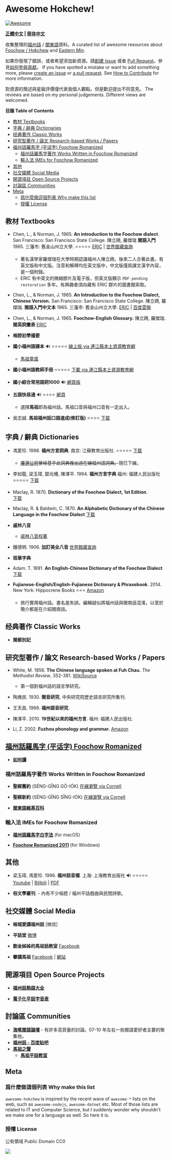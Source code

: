 # Awesome Hokchew!
[![Awesome](https://cdn.rawgit.com/sindresorhus/awesome/d7305f38d29fed78fa85652e3a63e154dd8e8829/media/badge.svg)](https://github.com/sindresorhus/awesome)

**[正體中文](README.md) | [简体中文](README.zh-hans.md)**

收集整理的[福州話](https://zh.wikipedia.org/zh-hant/福州話) / [閩東語](https://zh.wikipedia.org/wiki/閩東語)資料。A curated list of awesome resources about [Foochow / Hokchew](https://en.wikipedia.org/wiki/Fuzhou_dialect) and [Eastern Min](https://en.wikipedia.org/wiki/Eastern_Min).

如果你發現了錯誤，或者希望添加新資源。請[創建 Issue](https://github.com/ztl8702/awesome-hokchew/issues) 或者 [Pull Request](https://github.com/ztl8702/awesome-hokchew/pulls)。參見[如何參與貢獻](CONTRIBUTING.md)。
If you have spotted a mistake or want to add something more, please [create an issue](https://github.com/ztl8702/awesome-hokchew/issues) or [a pull request](https://github.com/ztl8702/awesome-hokchew/pulls). See [How to Contribute](CONTRIBUTING.md) for more information.

對資源的簡述與星級評價僅代表我個人觀點。但是歡迎提出不同意見。
The reviews are based on my personal judgements. Different views are welcomed.

<!-- START doctoc generated TOC please keep comment here to allow auto update -->
<!-- DON'T EDIT THIS SECTION, INSTEAD RE-RUN doctoc TO UPDATE -->
**目錄 Table of Contents**

- [教材 Textbooks](#%E6%95%99%E6%9D%90-textbooks)
- [字典 / 辭典 Dictionaries](#%E5%AD%97%E5%85%B8--%E8%BE%AD%E5%85%B8-dictionaries)
- [经典著作 Classic Works](#%E7%BB%8F%E5%85%B8%E8%91%97%E4%BD%9C-classic-works)
- [研究型著作 / 論文 Research-based Works / Papers](#%E7%A0%94%E7%A9%B6%E5%9E%8B%E8%91%97%E4%BD%9C--%E8%AB%96%E6%96%87-research-based-works--papers)
- [福州話羅馬字 (平话字) Foochow Romanized](#%E7%A6%8F%E5%B7%9E%E8%A9%B1%E7%BE%85%E9%A6%AC%E5%AD%97-%E5%B9%B3%E8%AF%9D%E5%AD%97-foochow-romanized)
  - [福州話羅馬字著作 Works Written in Foochow Romanized](#%E7%A6%8F%E5%B7%9E%E8%A9%B1%E7%BE%85%E9%A6%AC%E5%AD%97%E8%91%97%E4%BD%9C-works-written-in-foochow-romanized)
  - [輸入法 IMEs for Foochow Romanized](#%E8%BC%B8%E5%85%A5%E6%B3%95-imes-for-foochow-romanized)
- [其他](#%E5%85%B6%E4%BB%96)
- [社交媒體 Social Media](#%E7%A4%BE%E4%BA%A4%E5%AA%92%E9%AB%94-social-media)
- [開源項目 Open Source Projects](#%E9%96%8B%E6%BA%90%E9%A0%85%E7%9B%AE-open-source-projects)
- [討論區 Communities](#%E8%A8%8E%E8%AB%96%E5%8D%80-communities)
- [Meta](#meta)
  - [爲什麼做這個列表 Why make this list](#%E7%88%B2%E4%BB%80%E9%BA%BC%E5%81%9A%E9%80%99%E5%80%8B%E5%88%97%E8%A1%A8-why-make-this-list)
  - [授權 License](#%E6%8E%88%E6%AC%8A-license)

<!-- END doctoc generated TOC please keep comment here to allow auto update -->
## 教材 Textbooks

- Chen, L., & Norman, J. 1965. **An introduction to the Foochow dialect**. San Francisco: San Francisco State College. 
  陳立鴎, 羅傑瑞 **閩語入門** 1965. 三藩市: 舊金山州立大學. ⭐️⭐️⭐️⭐️⭐️
  [ERIC](http://eric.ed.gov/?id=ED015449) |
  [世界館藏查詢](http://www.worldcat.org/title/introduction-to-the-foochow-dialect/oclc/10619703&referer=brief_results)
  - 著名漢學家羅傑瑞在大學時期認識福州人陳立鴎，後來二人合著此書。有英文版和中文版。注音和解釋均在英文版中，中文版僅爲課文漢字內容，是一個附錄。
  - ERIC 有中英文的微縮膠片及電子版，但英文版顯示 `PDF pending restoration` 多年。有興趣者須向藏有 ERIC 膠片的圖書館索取。 

- Chen, L., & Norman, J. 1965. **An Introduction to the Foochow Dialect, Chinese Version.** San Francisco: San Francisco State College. 
  陳立鴎, 羅傑瑞. **閩語入門中文本** 1965. 三藩市: 舊金山州立大學.
  [ERIC](http://eric.ed.gov/?q=AN+INTRODUCTION+TO+THE+FOOCHOW+DIALECT&id=ED010342) |
  [百度雲盤](http://pan.baidu.com/s/1dDvqtyx)

- Chen, L., & Norman, J. 1965. **Foochow-English Glossary.** 
  陳立鴎, 羅傑瑞. **閩英詞彙表**
  [ERIC](http://eric.ed.gov/?q=AN+INTRODUCTION+TO+THE+FOOCHOW+DIALECT&id=ED010341) 

- **榕腔初學撮要**

- **國小福州語課本** 🔊 ⭐️⭐️⭐️⭐️⭐️
  [線上版 via 連江縣本土資源教育網](http://www.study.matsu.edu.tw/language/index.htm)
   - [馬祖童謠](http://www.study.matsu.edu.tw/moonlight/index.htm)

- **國小福州語教師手冊** ⭐️⭐️⭐️⭐️⭐️
  [下載 via 連江縣本土資源教育網](http://www.study.matsu.edu.tw/tech/tech.htm)

- **國小綜合常用語詞1000** 🔊
  [網頁版](http://www.study.matsu.edu.tw/1000_2/index.htm)


- **五語快易通** 🔊 ⭐️⭐️⭐️⭐️
  [網頁](http://163.21.182.5/ez5language/ezlearn/)
  - 選擇**馬祖**即為福州話。馬祖口音與福州口音有一定出入。

- 吳志誠. **馬祖福州話口語速成(修訂版)** ⭐️⭐️⭐️⭐️
  [下载](http://pan.baidu.com/s/1ntvabbj)


## 字典 / 辭典 Dictionaries

- 馮愛珍. 1998. **福州方言詞典**. 南京: 江蘇教育出版社. ⭐️⭐️⭐️⭐️⭐️
  [下载](http://pan.baidu.com/s/1kTHyMbX)
  - <del>[厝邊公司](http://weibo.com/2cuobian)曾经基于此詞典推出過在線福州語詞典。</del>現已下線。

- 李如龍, 梁玉璋, 鄒光椿, 陳澤平. 1994. **福州方言字典** 福州: 福建人民出版社 ⭐️⭐️⭐️⭐️⭐️
  [下载](http://pan.baidu.com/s/1gdw6y7h)

- Maclay, R. 1870. **Dictionary of the Foochow Dialect, 1st Edition**.  
  [下载](http://pan.baidu.com/s/1dDm2T81)

- Maclay, R. & Baldwin, C. 1870. **An Alphabetic Dictionary of the Chinese Language in the Foochow Dialect**
  [下载](http://pan.baidu.com/s/1kTtcoIF)

- **戚林八音**
  - [戚林八音校著](http://pan.baidu.com/s/1i38F0kX)

- 鍾德明. 1906. **加訂美全八音**
  [世界館藏查詢](http://www.worldcat.org/title/jia-ding-mei-quan-ba-yin/oclc/45465771)

- **班華字典**

- Adam. T. 1891. **An English-Chinese Dictionary of the Foochow Dialect** 
  [下载](http://pan.baidu.com/s/1bnGtkrP)

- **Fujianese-English/English-Fujianese Dictionary & Phrasebook**. 2014. New York: Hippocrene Books   ⭐️⭐️⭐️
  [Amazon](https://www.amazon.com/Fujianese-English-English-Fujianese-Dictionary-Phrasebook-Hippocrene/dp/0781813131/ref=sr_1_1?s=books&ie=UTF8&qid=1478346689&sr=1-1&keywords=Fujianese)
  - 旅行實用福州話。書名是失誤。編輯疑似將福州話與閩南話混淆，以至於簡介都是在介紹閩南話。

## 经典著作 Classic Works

- **閩都別記**

## 研究型著作 / 論文 Research-based Works / Papers
- White, M. 1856. **The Chinese language spoken at Fuh Chau.**  _The Methodist Review_, 352-381.
  [WikiSource](http://en.wikisource.org/wiki/The_Chinese_Language_Spoken_at_Fuh_Chau) 
  - 第一個對福州話的語言學研究。
  
- 陶燠民. 1930. **閩音研究.** 中央研究院歷史語言研究所集刊.

- 王天昌. 1969. **福州語音研究**.

- 陳澤平. 2010. **19世紀以來的福州方言**. 福州: 福建人民出版社.

- Li, Z. 2002.  **Fuzhou phonology and grammar.** 
  [Amazon](https://www.amazon.com/Fuzhou-Phonology-Grammar-Li-Zhuqing/dp/B000PT3MU6)


## [福州話羅馬字 (平话字) Foochow Romanized](http://zh.wikipedia.org/wiki/%E5%B9%B3%E8%A9%B1%E5%AD%97)

- [**如何讀**](http://cdo.wikipedia.org/wiki/Help:%E5%A6%82%E4%BD%95%E8%AE%80)

### 福州話羅馬字著作 Works Written in Foochow Romanized
- **聖經舊約** (SÉNG-GĬNG GÔ-IÓK) 
  [在線瀏覽 via Cornell](http://historical.library.cornell.edu/cgi-bin/cul.cdl/docviewer?did=cdl181&view=50&frames=0&seq=5)

- **聖經新約** (SÉNG-GĬNG SĬNG-IÓK)
  [在線瀏覽 via Cornell](http://historical.library.cornell.edu/cgi-bin/cul.cdl/docviewer?did=cdl180&seq=3&frames=0&view=50)

- [**閩東語維基百科**](https://cdo.wikipedia.org)

### 輸入法 IMEs for Foochow Romanized
 - [**福州語羅馬字白字法**](http://www.ispeakmin.com/bbs/viewthread.php?tid=8970&extra=page%3D1) (for macOS) 

 - [**Foochow Romanized 2011**](http://www.ispeakmin.com/bbs/viewthread.php?tid=7304&extra=page%3D1) (for Windows)

## 其他

- 梁玉璋, 馮愛珍. 1996. **福州話音檔**. 上海: 上海教育出版社 🔊 ⭐️⭐️⭐️⭐️⭐️
  [Youtube](https://www.youtube.com/watch?v=QqXI9cm8UJc) |
  [Bilibili](http://www.bilibili.com/video/av4102199/) |
  [PDF](https://zh.scribd.com/doc/312503103/%E7%8F%BE%E4%BB%A3%E6%BC%A2%E8%AA%9E%E6%96%B9%E8%A8%80%E9%9F%B3%E6%AA%94%E5%BA%AB-%E7%A6%8F%E5%B7%9E%E8%A9%B1%E9%9F%B3%E6%AA%94)

- **俗文學叢刊**. - 內有不少榕腔 / 福州平話戲曲與民間詩歌。

## 社交媒體 Social Media
- **榕城愛講福州話** [微信] 

- **平話堂** [微博](http://weibo.com/bangwa)

- **劉金姊姊的馬祖話教室**
  [Facebook](https://www.facebook.com/liujinjiejie/?fref=ts)

- **攀講馬祖** 
  [Facebook](https://www.facebook.com/voiceofmatsu) |
  [網站](https://voiceofmatsu.tw)

## 開源項目 Open Source Projects

- [**福州話熟語大全**](http://lab.mindong.asia/zh-hans/project/foochow-idioms/)

- [**電子化平話字音表**](https://github.com/only3km/ciklinbekin)

## 討論區 Communities

- [**海墘閩語論壇**](http://www.ispeakmin.com/) - 有許多高質量的討論。07-10 年左右一些閩語愛好者主要的聚集地。
- [**福州話 - 百度貼吧**](http://tieba.baidu.com/f?kw=%B8%A3%D6%DD%BB%B0)
- [**馬祖之聲**](http://matsu-voice.idv.tw/index.aspx)
  - [**馬祖平話教室**](http://matsu-voice.idv.tw/Newslist.aspx?id=17)

## Meta

### 爲什麼做這個列表 Why make this list

`awesome-hokchew` is inspired by the recent wave of `awesome-*` lists on the web, such as `awesome-nodejs`, `awesome-dotnet` etc. 
Most of those lists are related to IT and Computer Science, but I suddenly wonder why shouldn't we make one for a language as well. So here it is.

### 授權 License
公有領域 Public Domain CC0

[![](https://licensebuttons.net/p/zero/1.0/88x31.png)](https://creativecommons.org/publicdomain/zero/1.0/)